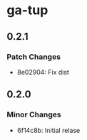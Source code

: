 # ga-tup

## 0.2.1

### Patch Changes

- 8e02904: Fix dist

## 0.2.0

### Minor Changes

- 6f14c8b: Initial relase
